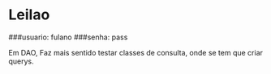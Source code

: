 # Leilao

###usuario: fulano
###senha: pass

Em DAO, Faz mais sentido testar classes de consulta, onde se tem que criar querys. 